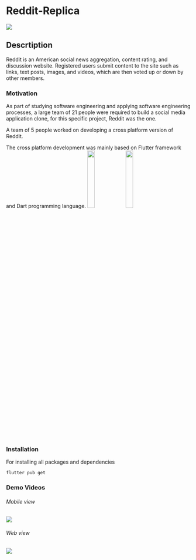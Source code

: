 # Reddit-Replica
![](https://download.logo.wine/logo/Reddit/Reddit-Logo.wine.png)
<br>

## Descrtiption

Reddit is an American social news aggregation, content rating, and discussion website. Registered users submit content to the site such as links, text posts, images, and videos, which are then voted up or down by other members.

### Motivation

As part of studying software engineering and applying software engineering processes, a large team of 21 people were required to build a social media application clone, for this specific project, Reddit was the one.

A team of 5 people worked on developing a cross platform version of Reddit. 

The cross platform development was mainly based on Flutter framework and Dart programming language.
<img src="https://storage.googleapis.com/cms-storage-bucket/c823e53b3a1a7b0d36a9.png" width = 20%>  </t>
<img src="https://upload.wikimedia.org/wikipedia/commons/thumb/f/fe/Dart_programming_language_logo.svg/2560px-Dart_programming_language_logo.svg.png" width=20%>

### Installation

For installing all packages and dependencies

```
flutter pub get
```

### Demo Videos 

###### Mobile view
![](https://github.com/SarahElzayat/Flutter-Reddit-Clone/blob/master/screenshots/vid1.gif)


###### Web view
![](https://github.com/SarahElzayat/Flutter-Reddit-Clone/blob/master/screenshots/vid2.gif)
